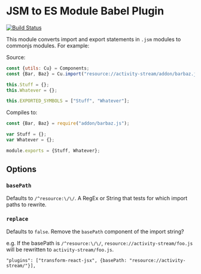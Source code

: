 # JSM to ES Module Babel Plugin

[![Build Status](https://travis-ci.org/k88hudson/babel-plugin-jsm-to-commonjs.svg?branch=master)](https://travis-ci.org/k88hudson/babel-plugin-jsm-to-commonjs)

This module converts import and export statements in `.jsm` modules to commonjs modules. For example:

Source:

```js
const {utils: Cu} = Components;
const {Bar, Baz} = Cu.import("resource://activity-stream/addon/barbaz.jsm", {});

this.Stuff = {};
this.Whatever = {};

this.EXPORTED_SYMBOLS = ["Stuff", "Whatever"];
```

Compiles to:

```js
const {Bar, Baz} = require("addon/barbaz.js");

var Stuff = {};
var Whatever = {};

module.exports = {Stuff, Whatever};
```

## Options

### `basePath`

Defaults to `/^resource:\/\/`. A RegEx or String that tests for which import paths to rewrite.

### `replace`

Defaults to `false`. Remove the `basePath` component of the import string?

e.g. If the basePath is `/^resource:\/\/`, `resource://activity-stream/foo.js` will be rewritten to `activity-stream/foo.js`.

```
"plugins": ["transform-react-jsx", {basePath: "resource://activity-stream/"}],
```
